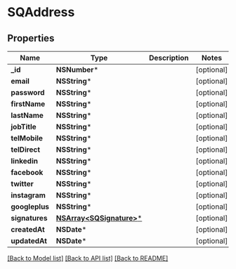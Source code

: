 # SQAddress

## Properties
Name | Type | Description | Notes
------------ | ------------- | ------------- | -------------
**_id** | **NSNumber*** |  | [optional] 
**email** | **NSString*** |  | [optional] 
**password** | **NSString*** |  | [optional] 
**firstName** | **NSString*** |  | [optional] 
**lastName** | **NSString*** |  | [optional] 
**jobTitle** | **NSString*** |  | [optional] 
**telMobile** | **NSString*** |  | [optional] 
**telDirect** | **NSString*** |  | [optional] 
**linkedin** | **NSString*** |  | [optional] 
**facebook** | **NSString*** |  | [optional] 
**twitter** | **NSString*** |  | [optional] 
**instagram** | **NSString*** |  | [optional] 
**googleplus** | **NSString*** |  | [optional] 
**signatures** | [**NSArray&lt;SQSignature&gt;***](SQSignature.md) |  | [optional] 
**createdAt** | **NSDate*** |  | [optional] 
**updatedAt** | **NSDate*** |  | [optional] 

[[Back to Model list]](../README.md#documentation-for-models) [[Back to API list]](../README.md#documentation-for-api-endpoints) [[Back to README]](../README.md)


